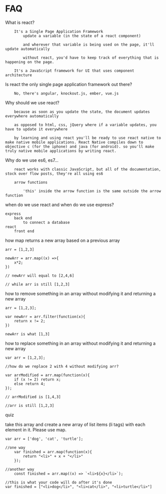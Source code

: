 # FAQ

What is react?

```
	It's a Single Page Application Framework
		update a variable (in the state of a react component)		
		
		and wherever that variable is being used on the page, it'll update automatically

		without react, you'd have to keep track of everything that is happening on the page.

	It's a JavaScript framework for UI that uses component architecture
```

Is react the only single page application framework out there?

```
	No, there's angular, knockout.js, ember, vue.js
```

Why should we use react?

```	
	because as soon as you update the state, the document updates everywhere automatically

	as opposed to html, css, jQuery where if a variable updates, you have to update it everywhere

	by learning and using react you'll be ready to use react native to make native mobile applications. React Native compiles down to objective c (for the iphone) and java (for android). so you'll make truly native mobile applications by writing react.
```

Why do we use es6, es7...

```
	react works with classic JavaScript, but all of the documentation, stock over flow posts, they're all using es6

	arrow functions

		'this' inside the arrow function is the same outside the arrow function
```

when do we use react and when do we use express?

```
express
	back end
		to connect a database
react
	front end
```


how map returns a new array based on a previous array

```
arr = [1,2,3]

newArr = arr.map((x) =>{
	x*2;
})

// newArr will equal to [2,4,6]

// while arr is still [1,2,3]
```


how to remove something in an array without modifying it and returning a new array

```
arr = [1,2,3];

var newArr = arr.filter(function(x){
	return x != 2;
})

newArr is what [1,3]
```


how to replace something in an array without modifying it and returning a new array

```
var arr = [1,2,3];

//how do we replace 2 with 4 without modifying arr?

var arrModified = arr.map(function(x){
	if (x != 2) return x;
	else return 4;
}); 

// arrModified is [1,4,3]

//arr is still [1,2,3]
```

quiz

take this array and create a new array of list items (li tags) with each element in it. Please use map.

```
var arr = ['dog', 'cat', 'turtle'];

//one way
	var finished = arr.map(function(x){
		return "<li>" + x + "</li>"
	});

//another way
	const finished = arr.map((x) => `<li>${x}</li>`);

//this is what your code will do after it's done
var finished = ["<li>dog</li>", "<li>cat</li>", "<li>turtle</li>"]
```